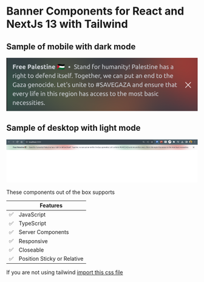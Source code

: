 # Banner Components for React and NextJs 13 with Tailwind

## Sample of mobile with dark mode

![example images mobile dark mode](example-images/mobile-dark-mode.png)

## Sample of desktop with light mode

![example images desktop light mode](example-images/desktop-light-mode.png)

These components out of the box supports

|     | Features                    |
| --- | --------------------------- |
| ✅  | JavaScript                  |
| ✅  | TypeScript                  |
| ✅  | Server Components           |
| ✅  | Responsive                  |
| ✅  | Closeable                   |
| ✅  | Position Sticky or Relative |

If you are not using tailwind [import this css file](./banner.css)
